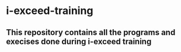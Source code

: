# i-exceed-training

## This repository contains all the programs and execises done during i-exceed training 

